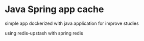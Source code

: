 # Java Spring app cache

simple app dockerized with java application for improve studies

using redis-upstash with spring redis
